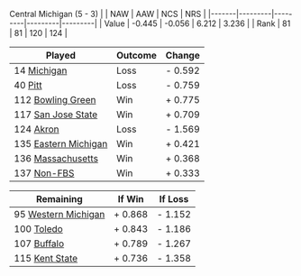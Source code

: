Central Michigan (5 - 3)
|       |   NAW   |   AAW   |   NCS   |   NRS   |
|-------|---------|---------|---------|---------|
| Value |  -0.445 |  -0.056 |   6.212 |   3.236 |
| Rank  |      81 |      81 |     120 |     124 |

| Played                    | Outcome    |  Change  |
|---------------------------|------------|----------|
|  14 [Michigan              ](Michigan.md)| Loss       | -  0.592 |
|  40 [Pitt                  ](Pitt.md)| Loss       | -  0.759 |
| 112 [Bowling Green         ](BowlingGreen.md)| Win        | +  0.775 |
| 117 [San Jose State        ](SanJoseState.md)| Win        | +  0.709 |
| 124 [Akron                 ](Akron.md)| Loss       | -  1.569 |
| 135 [Eastern Michigan      ](EasternMichigan.md)| Win        | +  0.421 |
| 136 [Massachusetts         ](Massachusetts.md)| Win        | +  0.368 |
| 137 [Non-FBS               ](NonFBS.md)| Win        | +  0.333 |

| Remaining                 |  If Win  |  If Loss |
|---------------------------|----------|----------|
|  95 [Western Michigan      ](WesternMichigan.md)| +  0.868 | -  1.152 |
| 100 [Toledo                ](Toledo.md)| +  0.843 | -  1.186 |
| 107 [Buffalo               ](Buffalo.md)| +  0.789 | -  1.267 |
| 115 [Kent State            ](KentState.md)| +  0.736 | -  1.358 |

